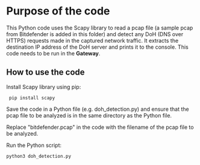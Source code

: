 # Purpose of the code
This Python code uses the Scapy library to read a pcap file (a sample pcap from Bitdefender is added in this folder) and detect any 
DoH (DNS over HTTPS) requests made in the captured network traffic. It 
extracts the destination IP address of the DoH server and prints it to the 
console.
This code needs to be run in the <b>Gateway</b>.

## How to use the code

Install Scapy library using pip:

```  pip install scapy ```

Save the code in a Python file (e.g. doh_detection.py) and ensure that the pcap file to be analyzed is in the same directory as the Python file.

Replace "bitdefender.pcap" in the code with the filename of the pcap file to be analyzed.

Run the Python script:

``` python3 doh_detection.py ```

